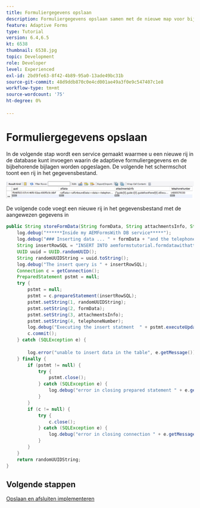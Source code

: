 ```yaml
---
title: Formuliergegevens opslaan
description: Formuliergegevens opslaan samen met de nieuwe map voor bijlagen in de database
feature: Adaptive Forms
type: Tutorial
version: 6.4,6.5
kt: 6538
thumbnail: 6538.jpg
topic: Development
role: Developer
level: Experienced
exl-id: 2bd9fe63-8f42-4b89-95a0-13ade49bc31b
source-git-commit: 48d9ddb870c0e4cd001ae49a3f0e9c547407c1e8
workflow-type: tm+mt
source-wordcount: '75'
ht-degree: 0%

---
```


# Formuliergegevens opslaan

In de volgende stap wordt een service gemaakt waarmee u een nieuwe rij in de database kunt invoegen waarin de adaptieve formuliergegevens en de bijbehorende bijlagen worden opgeslagen.
De volgende het schermschot toont een rij in het gegevensbestand.


![voorbeeldrij](assets/sample-row.JPG)


De volgende code voegt een nieuwe rij in het gegevensbestand met de aangewezen gegevens in

```java
public String storeFormData(String formData, String attachmentsInfo, String telephoneNumber) {
    log.debug("******Inside my AEMFormsWith DB service*****");
    log.debug("### Inserting data ... " + formData + "and the telephone number to insert is  " + telephoneNumber);
    String insertRowSQL = "INSERT INTO aemformstutorial.formdatawithattachments(guid,afdata,attachmentsInfo,telephoneNumber) VALUES(?,?,?,?)";
    UUID uuid = UUID.randomUUID();
    String randomUUIDString = uuid.toString();
    log.debug("The insert query is " + insertRowSQL);
    Connection c = getConnection();
    PreparedStatement pstmt = null;
    try {
        pstmt = null;
        pstmt = c.prepareStatement(insertRowSQL);
        pstmt.setString(1, randomUUIDString);
        pstmt.setString(2, formData);
        pstmt.setString(3, attachmentsInfo);
        pstmt.setString(4, telephoneNumber);
        log.debug("Executing the insert statment  " + pstmt.executeUpdate());
        c.commit();
    } catch (SQLException e) {

        log.error("unable to insert data in the table", e.getMessage());
    } finally {
        if (pstmt != null) {
            try {
                pstmt.close();
            } catch (SQLException e) {
                log.debug("error in closing prepared statement " + e.getMessage());
            }
        }
        if (c != null) {
            try {
                c.close();
            } catch (SQLException e) {
                log.debug("error in closing connection " + e.getMessage());
            }
        }
    }
    return randomUUIDString;
}
```

## Volgende stappen

[Opslaan en afsluiten implementeren](./create-servlet.md)

